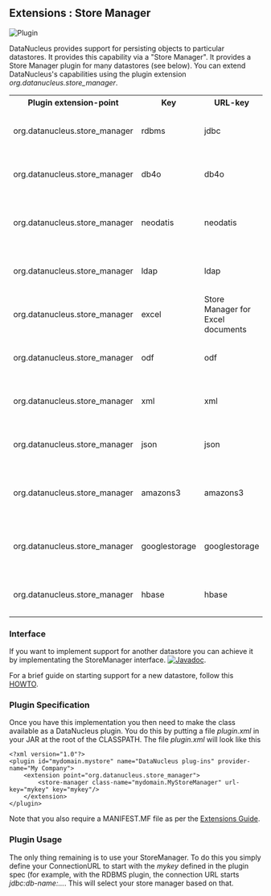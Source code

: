 <head><title>Extensions : Store Manager</title></head>

## Extensions : Store Manager
![Plugin](../images/nucleus_plugin.gif)

DataNucleus provides support for persisting objects to particular datastores. It provides this capability via a "Store Manager". 
It provides a Store Manager plugin for many datastores (see below). You can extend DataNucleus's capabilities using the plugin extension 
*org.datanucleus.store_manager*.

<table>
    <tr>
        <th>Plugin extension-point</th>
        <th>Key</th>
        <th>URL-key</th>
        <th>Description</th>
        <th width="80">Location</th>
    </tr>
    <tr>
        <td>org.datanucleus.store_manager</td>
        <td>rdbms</td>
        <td>jdbc</td>
        <td>Store Manager for RDBMS datastores</td>
        <td>datanucleus-rdbms</td>
    </tr>
    <tr>
        <td>org.datanucleus.store_manager</td>
        <td>db4o</td>
        <td>db4o</td>
        <td>Store Manager for DB4O datastore</td>
        <td>datanucleus-db4o</td>
    </tr>
    <tr>
        <td>org.datanucleus.store_manager</td>
        <td>neodatis</td>
        <td>neodatis</td>
        <td>Store Manager for NeoDatis datastores</td>
        <td>datanucleus-neodatis</td>
    </tr>
    <tr>
        <td>org.datanucleus.store_manager</td>
        <td>ldap</td>
        <td>ldap</td>
        <td>Store Manager for LDAP datastores</td>
        <td>datanucleus-ldap</td>
    </tr>
    <tr>
        <td>org.datanucleus.store_manager</td>
        <td>excel</td>
        <td>Store Manager for Excel documents</td>
        <td>excel</td>
        <td>datanucleus-excel</td>
    </tr>
    <tr>
        <td>org.datanucleus.store_manager</td>
        <td>odf</td>
        <td>odf</td>
        <td>Store Manager for ODF datastores</td>
        <td>datanucleus-odf</td>
    </tr>
    <tr>
        <td>org.datanucleus.store_manager</td>
        <td>xml</td>
        <td>xml</td>
        <td>Store Manager for XML datastores</td>
        <td>datanucleus-xml</td>
    </tr>
    <tr>
        <td>org.datanucleus.store_manager</td>
        <td>json</td>
        <td>json</td>
        <td>Store Manager for JSON datastores</td>
        <td>datanucleus-json</td>
    </tr>
    <tr>
        <td>org.datanucleus.store_manager</td>
        <td>amazons3</td>
        <td>amazons3</td>
        <td>Store Manager for Amazon S3 datastore</td>
        <td>datanucleus-json</td>
    </tr>
    <tr>
        <td>org.datanucleus.store_manager</td>
        <td>googlestorage</td>
        <td>googlestorage</td>
        <td>Store Manager for Google Storage datastore</td>
        <td>datanucleus-json</td>
    </tr>                
    <tr>
        <td>org.datanucleus.store_manager</td>
        <td>hbase</td>
        <td>hbase</td>
        <td>Store Manager for HBase datastores</td>
        <td>datanucleus-hbase</td>
    </tr>
</table>

### Interface

If you want to implement support for another datastore you can achieve it by implementating the StoreManager interface.
[![Javadoc](../images/javadoc.gif)](http://www.datanucleus.org/javadocs/core/latest/org/datanucleus/store/StoreManager.html).

For a brief guide on starting support for a new datastore, follow this
[HOWTO](http://www.datanucleus.org/documentation/development/new_store_plugin_howto.html).

### Plugin Specification

Once you have this implementation you then need to make the class available as a DataNucleus plugin. You do this by putting a file 
_plugin.xml_ in your JAR at the root of the CLASSPATH. The file _plugin.xml_ will look like this

	<?xml version="1.0"?>
	<plugin id="mydomain.mystore" name="DataNucleus plug-ins" provider-name="My Company">
    	<extension point="org.datanucleus.store_manager">
        	<store-manager class-name="mydomain.MyStoreManager" url-key="mykey" key="mykey"/>
    	</extension>
	</plugin>

Note that you also require a MANIFEST.MF file as per the [Extensions Guide](index.html).

### Plugin Usage

The only thing remaining is to use your StoreManager. To do this you simply define your ConnectionURL to start with the _mykey_ defined in the plugin spec 
(for example, with the RDBMS plugin, the connection URL starts _jdbc:db-name:..._. This will select your store manager based on that.
